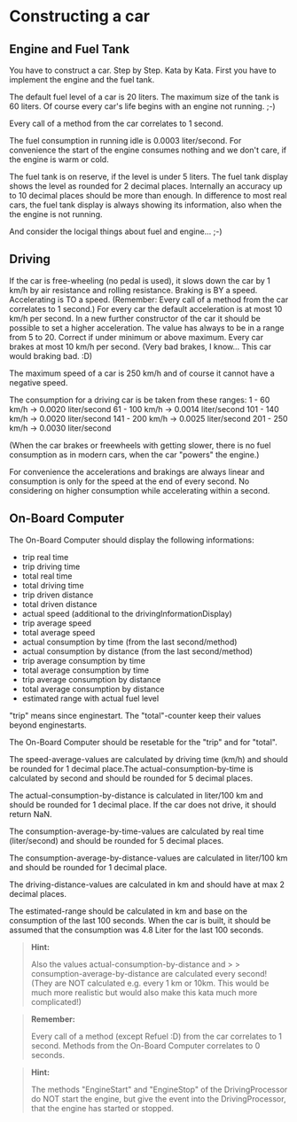 Constructing a car 
============

## Engine and Fuel Tank

You have to construct a car. Step by Step. Kata by Kata.
First you have to implement the engine and the fuel tank.

The default fuel level of a car is 20 liters.
The maximum size of the tank is 60 liters.
Of course every car's life begins with an engine not running. ;-)

Every call of a method from the car correlates to 1 second.

The fuel consumption in running idle is 0.0003 liter/second.
For convenience the start of the engine consumes nothing and we don't care, if the engine is warm or cold.

The fuel tank is on reserve, if the level is under 5 liters.
The fuel tank display shows the level as rounded for 2 decimal places.
Internally an accuracy up to 10 decimal places should be more than enough.
In difference to most real cars, the fuel tank display is always showing its information, also when the the engine is not running.

And consider the locigal things about fuel and engine... ;-)

## Driving

If the car is free-wheeling (no pedal is used), it slows down the car by 1 km/h by air resistance and rolling resistance.
Braking is BY a speed. Accelerating is TO a speed. (Remember: Every call of a method from the car correlates to 1 second.)
For every car the default acceleration is at most 10 km/h per second.
In a new further constructor of the car it should be possible to set a higher acceleration. The value has always to be in a range from 5 to 20. Correct if under minimum or above maximum.
Every car brakes at most 10 km/h per second. (Very bad brakes, I know... This car would braking bad. :D)

The maximum speed of a car is 250 km/h and of course it cannot have a negative speed.

The consumption for a driving car is be taken from these ranges:
1 - 60 km/h -> 0.0020 liter/second
61 - 100 km/h -> 0.0014 liter/second
101 - 140 km/h -> 0.0020 liter/second
141 - 200 km/h -> 0.0025 liter/second
201 - 250 km/h -> 0.0030 liter/second

(When the car brakes or freewheels with getting slower, there is no fuel consumption as in modern cars, when the car "powers" the engine.)

For convenience the accelerations and brakings are always linear and consumption is only for the speed at the end of every second. No considering on higher consumption while accelerating within a second.

## On-Board Computer

The On-Board Computer should display the following informations:

* trip real time
* trip driving time
* total real time
* total driving time
* trip driven distance
* total driven distance
* actual speed (additional to the drivingInformationDisplay)
* trip average speed
* total average speed
* actual consumption by time (from the last second/method)
* actual consumption by distance (from the last second/method)
* trip average consumption by time
* total average consumption by time
* trip average consumption by distance
* total average consumption by distance
* estimated range with actual fuel level

"trip" means since enginestart. The "total"-counter keep their values beyond enginestarts.

The On-Board Computer should be resetable for the "trip" and for "total". 

The speed-average-values are calculated by driving time (km/h) and should be rounded for 1 decimal place.The actual-consumption-by-time is calculated by second and should be rounded for 5 decimal places. 

The actual-consumption-by-distance is calculated in liter/100 km and should be rounded for 1 decimal place. If the car does not drive, it should return NaN. 

The consumption-average-by-time-values are calculated by real time (liter/second) and should be rounded for 5 decimal places.

The consumption-average-by-distance-values are calculated in liter/100 km and should be rounded for 1 decimal place.

The driving-distance-values are calculated in km and should have at max 2 decimal places.

The estimated-range should be calculated in km and base on the consumption of the last 100 seconds. When the car is built, it should be assumed that the consumption was 4.8 Liter for the last 100 seconds.

> **Hint:**
> 
> Also the values actual-consumption-by-distance and > > consumption-average-by-distance are calculated every second! (They are NOT calculated e.g. every 1 km or 10km. This would be much more realistic but would also make this kata much more complicated!)

> **Remember:**
>
> Every call of a method (except Refuel :D) from the car correlates to 1 second. Methods from the On-Board Computer correlates to 0 seconds.

> **Hint:**
>
> The methods "EngineStart" and "EngineStop" of the DrivingProcessor do NOT start the engine, but give the event into the DrivingProcessor, that the engine has started or stopped.